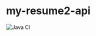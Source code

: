 # my-resume2-api

![Java CI](https://github.com/colus3/my-resume2-api/workflows/Java%20CI/badge.svg?branch=master)
